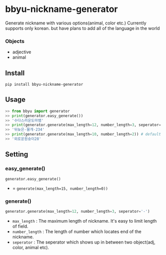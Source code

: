 # bbyu-nickname-generator
Generate nickname with various options(animal, color etc.)
Currently supports only korean. but have plans to add all of the language in the world
### Objects
  * adjective
  * animal
  <!-- * color -->

## Install
```shell
pip install bbyu-nickname-generator
```

## Usage
```python
>> from bbyu import generator
>> print(generator.easy_generate())
>> '수다스러운도마뱀'
>> print(generator.generate(max_length=12, number_length=3, seperator='-'))
>> '뒤늦은-물개-234'
>> print(generator.generate(max_length=10, number_length=2)) # default seperator = None
>> '외로운원숭이28'
```

## Setting

### easy_generate()
```
generator.easy_generate()
```
* = ``generate(max_length=15, number_length=0))``

### generate()
```python
generator.generate(max_length=12, number_length=3, seperator='-')
```
* ``max_length`` : The maximum length of nickname. It's easy to limit length of field.
* ``number_length`` : The length of number which locates end of the nickname.
* ``seperator`` : The seperator which shows up in between two object(adj, color, animal etc).

